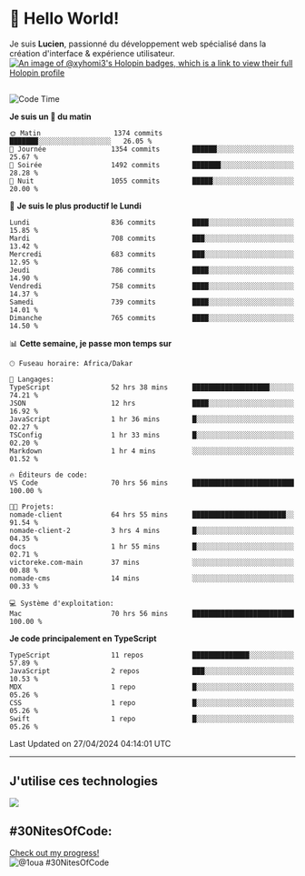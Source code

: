 # 👋 Hello World!

Je suis **Lucien**, passionné du développement web spécialisé dans la création d'interface & expérience utilisateur.
[![An image of @xyhomi3's Holopin badges, which is a link to view their full Holopin profile](https://holopin.me/xyhomi3)](https://holopin.io/@xyhomi3)

##

<!--START_SECTION:waka-->
![Code Time](http://img.shields.io/badge/Code%20Time-1%2C067%20hrs%2017%20mins-blue)

**Je suis un 🐤 du matin** 

```text
🌞 Matin                  1374 commits        ███████░░░░░░░░░░░░░░░░░░   26.05 % 
🌆 Journée                1354 commits        ██████░░░░░░░░░░░░░░░░░░░   25.67 % 
🌃 Soirée                 1492 commits        ███████░░░░░░░░░░░░░░░░░░   28.28 % 
🌙 Nuit                   1055 commits        █████░░░░░░░░░░░░░░░░░░░░   20.00 % 
```
📅 **Je suis le plus productif le Lundi** 

```text
Lundi                    836 commits         ████░░░░░░░░░░░░░░░░░░░░░   15.85 % 
Mardi                    708 commits         ███░░░░░░░░░░░░░░░░░░░░░░   13.42 % 
Mercredi                 683 commits         ███░░░░░░░░░░░░░░░░░░░░░░   12.95 % 
Jeudi                    786 commits         ████░░░░░░░░░░░░░░░░░░░░░   14.90 % 
Vendredi                 758 commits         ████░░░░░░░░░░░░░░░░░░░░░   14.37 % 
Samedi                   739 commits         ████░░░░░░░░░░░░░░░░░░░░░   14.01 % 
Dimanche                 765 commits         ████░░░░░░░░░░░░░░░░░░░░░   14.50 % 
```


📊 **Cette semaine, je passe mon temps sur** 

```text
🕑︎ Fuseau horaire: Africa/Dakar

💬 Langages: 
TypeScript               52 hrs 38 mins      ███████████████████░░░░░░   74.21 % 
JSON                     12 hrs              ████░░░░░░░░░░░░░░░░░░░░░   16.92 % 
JavaScript               1 hr 36 mins        █░░░░░░░░░░░░░░░░░░░░░░░░   02.27 % 
TSConfig                 1 hr 33 mins        █░░░░░░░░░░░░░░░░░░░░░░░░   02.20 % 
Markdown                 1 hr 4 mins         ░░░░░░░░░░░░░░░░░░░░░░░░░   01.52 % 

🔥 Éditeurs de code: 
VS Code                  70 hrs 56 mins      █████████████████████████   100.00 % 

🐱‍💻 Projets: 
nomade-client            64 hrs 55 mins      ███████████████████████░░   91.54 % 
nomade-client-2          3 hrs 4 mins        █░░░░░░░░░░░░░░░░░░░░░░░░   04.35 % 
docs                     1 hr 55 mins        █░░░░░░░░░░░░░░░░░░░░░░░░   02.71 % 
victoreke.com-main       37 mins             ░░░░░░░░░░░░░░░░░░░░░░░░░   00.88 % 
nomade-cms               14 mins             ░░░░░░░░░░░░░░░░░░░░░░░░░   00.33 % 

💻 Système d'exploitation: 
Mac                      70 hrs 56 mins      █████████████████████████   100.00 % 
```

**Je code principalement en TypeScript** 

```text
TypeScript               11 repos            ██████████████░░░░░░░░░░░   57.89 % 
JavaScript               2 repos             ███░░░░░░░░░░░░░░░░░░░░░░   10.53 % 
MDX                      1 repo              █░░░░░░░░░░░░░░░░░░░░░░░░   05.26 % 
CSS                      1 repo              █░░░░░░░░░░░░░░░░░░░░░░░░   05.26 % 
Swift                    1 repo              █░░░░░░░░░░░░░░░░░░░░░░░░   05.26 % 
```




 Last Updated on 27/04/2024 04:14:01 UTC
<!--END_SECTION:waka-->
---

## J'utilise ces technologies

<p align="left">
  <a href="https://skillicons.dev">
    <img src="https://skillicons.dev/icons?i=ts,js,md,scss,tailwind,react,redux,docker,express,astro,vite,nextjs,vercel,figma,ableton" />
  </a>
</p>

## #30NitesOfCode:
  [Check out my progress!](https://www.codedex.io/@1oua/30-nites-of-code)  
  ![@1oua #30NitesOfCode](https://www.codedex.io/api/petStatus?user=1oua)
